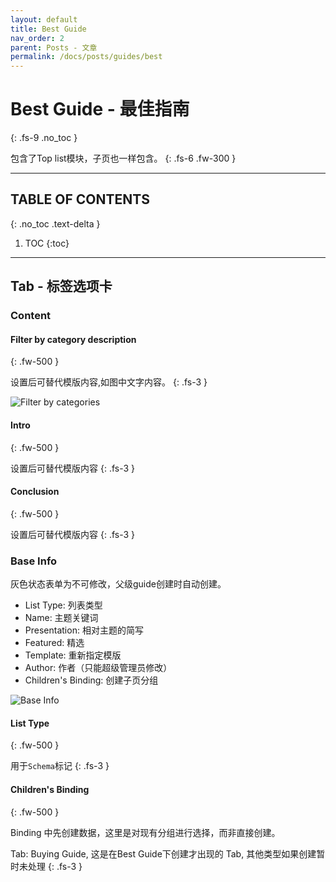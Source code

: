 ```yaml
---
layout: default
title: Best Guide
nav_order: 2
parent: Posts - 文章
permalink: /docs/posts/guides/best
---
```


# Best Guide - 最佳指南
{: .fs-9 .no_toc }

包含了Top list模块，子页也一样包含。
{: .fs-6 .fw-300 }

---

## TABLE OF CONTENTS
{: .no_toc .text-delta }

1. TOC
{:toc}

---


## Tab - 标签选项卡

### Content

#### Filter by category description
{: .fw-500 }

设置后可替代模版内容,如图中文字内容。
{: .fs-3 }

![Filter by categories]({{site.url}}{{site.baseurl}}/assets/images/posts/index/filter_by_categories.jpg)

#### Intro
{: .fw-500 }

设置后可替代模版内容
{: .fs-3 }

#### Conclusion
{: .fw-500 }

设置后可替代模版内容
{: .fs-3 }

### Base Info

灰色状态表单为不可修改，父级guide创建时自动创建。

- List Type: 列表类型
- Name: 主题关键词
- Presentation: 相对主题的简写
- Featured: 精选
- Template: 重新指定模版
- Author: 作者（只能超级管理员修改）
- Children's Binding: 创建子页分组

![Base Info]({{site.url}}{{site.baseurl}}/assets/images/posts/index/base_info.jpg)

#### List Type
{: .fw-500 }

用于`Schema`标记
{: .fs-3 }

#### Children's Binding
{: .fw-500 }

Binding 中先创建数据，这里是对现有分组进行选择，而非直接创建。

Tab: Buying Guide, 这是在Best Guide下创建才出现的 Tab, 其他类型如果创建暂时未处理
{: .fs-3 }


